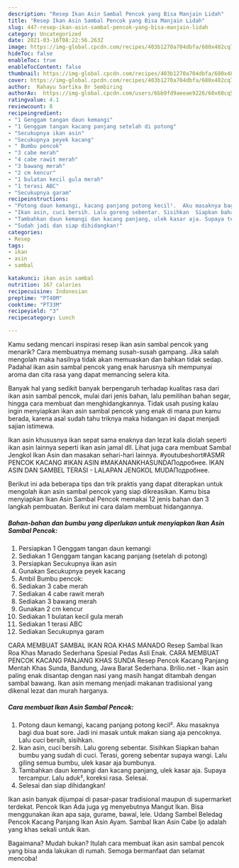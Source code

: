 ```yaml
---
description: "Resep Ikan Asin Sambal Pencok yang Bisa Manjain Lidah"
title: "Resep Ikan Asin Sambal Pencok yang Bisa Manjain Lidah"
slug: 447-resep-ikan-asin-sambal-pencok-yang-bisa-manjain-lidah
category: Uncategorized
date: 2021-03-16T08:22:56.263Z
image: https://img-global.cpcdn.com/recipes/403b1270a704dbfa/680x482cq70/ikan-asin-sambal-pencok-foto-resep-utama.jpg
hideToc: false
enableToc: true
enableTocContent: false
thumbnail: https://img-global.cpcdn.com/recipes/403b1270a704dbfa/680x482cq70/ikan-asin-sambal-pencok-foto-resep-utama.jpg
cover: https://img-global.cpcdn.com/recipes/403b1270a704dbfa/680x482cq70/ikan-asin-sambal-pencok-foto-resep-utama.jpg
author:  Rahayu Sartika Br Sembiring
authorAv:  https://img-global.cpcdn.com/users/6bb9fd9aeeae9226/60x60cq50/avatar.jpg
ratingvalue: 4.1
reviewcount: 8
recipeingredient:
- "1 Genggam tangan daun kemangi"
- "1 Genggam tangan kacang panjang setelah di potong"
- "Secukupnya ikan asin"
- "Secukupnya peyek kacang"
- " Bumbu pencok"
- "3 cabe merah"
- "4 cabe rawit merah"
- "3 bawang merah"
- "2 cm kencur"
- "1 bulatan kecil gula merah"
- "1 terasi ABC"
- "Secukupnya garam"
recipeinstructions:
- "Potong daun kemangi, kacang panjang potong kecil².  Aku masaknya bagi dua buat sore. Jadi ini masak untuk makan siang aja pencoknya.  Lalu cuci bersih, sisihkan."
- "Ikan asin, cuci bersih. Lalu goreng sebentar. Sisihkan  Siapkan bahan bumbu yang sudah di cuci. Terasi, goreng sebentar supaya wangi. Lalu giling semua bumbu, ulek kasar aja bumbunya."
- "Tambahkan daun kemangi dan kacang panjang, ulek kasar aja. Supaya tercampur. Lalu aduk², koreksi rasa.  Selesai."
- "Sudah jadi dan siap dihidangkan!"
categories:
- Resep
tags:
- ikan
- asin
- sambal

katakunci: ikan asin sambal 
nutrition: 167 calories
recipecuisine: Indonesian
preptime: "PT40M"
cooktime: "PT33M"
recipeyield: "3"
recipecategory: Lunch

---
```



Kamu sedang mencari inspirasi resep ikan asin sambal pencok yang menarik? Cara membuatnya memang susah-susah gampang. Jika salah mengolah maka hasilnya tidak akan memuaskan dan bahkan tidak sedap. Padahal ikan asin sambal pencok yang enak harusnya sih mempunyai aroma dan cita rasa yang dapat memancing selera kita.


Banyak hal yang sedikit banyak berpengaruh terhadap kualitas rasa dari ikan asin sambal pencok, mulai dari jenis bahan, lalu pemilihan bahan segar, hingga cara membuat dan menghidangkannya. Tidak usah pusing kalau ingin menyiapkan ikan asin sambal pencok yang enak di mana pun kamu berada, karena asal sudah tahu triknya maka hidangan ini dapat menjadi sajian istimewa.

Ikan asin khususnya ikan sepat sama enaknya dan lezat kala diolah seperti ikan asin lainnya seperti ikan asin jamal dll. Lihat juga cara membuat Sambal Jengkol Ikan Asin dan masakan sehari-hari lainnya. #youtubeshort#ASMR PENCOK KACANG #IKAN ASIN #MAKANANKHASUNDAПодробнее. IKAN ASIN DAN SAMBEL TERASI - LALAPAN JENGKOL MUDAПодробнее.


Berikut ini ada beberapa tips dan trik praktis yang dapat diterapkan untuk mengolah ikan asin sambal pencok yang siap dikreasikan. Kamu bisa menyiapkan Ikan Asin Sambal Pencok memakai 12 jenis bahan dan 3 langkah pembuatan. Berikut ini cara dalam membuat hidangannya.

<!--inarticleads1-->

##### Bahan-bahan dan bumbu yang diperlukan untuk menyiapkan Ikan Asin Sambal Pencok:

1. Persiapkan 1 Genggam tangan daun kemangi
1. Sediakan 1 Genggam tangan kacang panjang (setelah di potong)
1. Persiapkan Secukupnya ikan asin
1. Gunakan Secukupnya peyek kacang
1. Ambil  Bumbu pencok:
1. Sediakan 3 cabe merah
1. Sediakan 4 cabe rawit merah
1. Sediakan 3 bawang merah
1. Gunakan 2 cm kencur
1. Sediakan 1 bulatan kecil gula merah
1. Sediakan 1 terasi ABC
1. Sediakan Secukupnya garam


CARA MEMBUAT SAMBAL IKAN ROA KHAS MANADO Resep Sambal Ikan Roa Khas Manado Sederhana Spesial Pedas Asli Enak. CARA MEMBUAT PENCOK KACANG PANJANG KHAS SUNDA Resep Pencok Kacang Panjang Mentah Khas Sunda, Bandung, Jawa Barat Sederhana. Brilio.net - Ikan asin paling enak disantap dengan nasi yang masih hangat ditambah dengan sambal bawang. Ikan asin memang menjadi makanan tradisional yang dikenal lezat dan murah harganya. 

<!--inarticleads2-->

##### Cara membuat Ikan Asin Sambal Pencok:

1. Potong daun kemangi, kacang panjang potong kecil².  Aku masaknya bagi dua buat sore. Jadi ini masak untuk makan siang aja pencoknya.  Lalu cuci bersih, sisihkan.
1. Ikan asin, cuci bersih. Lalu goreng sebentar. Sisihkan  Siapkan bahan bumbu yang sudah di cuci. Terasi, goreng sebentar supaya wangi. Lalu giling semua bumbu, ulek kasar aja bumbunya.
1. Tambahkan daun kemangi dan kacang panjang, ulek kasar aja. Supaya tercampur. Lalu aduk², koreksi rasa.  Selesai.
1. Selesai dan siap dihidangkan!

Ikan asin banyak dijumpai di pasar-pasar tradisional maupun di supermarket terdekat. Pencok Ikan Ada juga yg menyebutnya Mangut Ikan. Bisa menggunakan ikan apa saja, gurame, bawal, lele. Udang Sambel Beledag Pencok Kacang Panjang Ikan Asin Ayam. Sambal Ikan Asin Cabe Ijo adalah yang khas sekali untuk ikan. 

Bagaimana? Mudah bukan? Itulah cara membuat ikan asin sambal pencok yang bisa anda lakukan di rumah. Semoga bermanfaat dan selamat mencoba!
